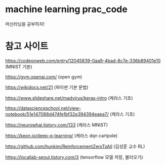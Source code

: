 ﻿# machine learning prac_code
머신러닝을 공부하자!

# 참고 사이트
https://codeonweb.com/entry/12045839-0aa9-4bad-8c7e-336b89401e10 (MNIST 기본)

https://gym.openai.com/ (open gym)

https://wikidocs.net/21 (파이썬 기본 문법)

https://www.slideshare.net/madvirus/keras-intro (케라스 기초)

https://datascienceschool.net/view-notebook/51e147088d474fe1bf32e394394eaea7/ (케라스 기초)

https://neurowhai.tistory.com/133 (케라스 MNIST)

https://keon.io/deep-q-learning/ (케라스 dqn cartpole)

https://github.com/hunkim/ReinforcementZeroToAll (김성훈 교수 RL)

https://locallab-seoul.tistory.com/3 (tensorflow 모델 저장,  불러오기)

